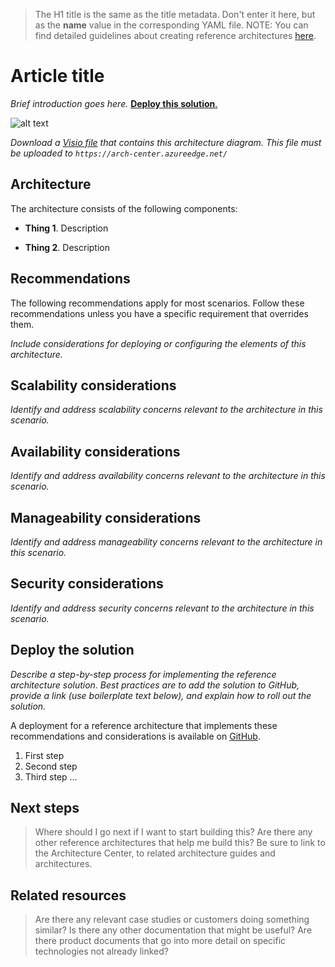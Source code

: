 > The H1 title is the same as the title metadata. Don't enter it here, but as the **name** value in the corresponding YAML file.
> NOTE: You can find detailed guidelines about creating reference architectures [here](../reference-architectures.md).

# Article title

_Brief introduction goes here._ [**Deploy this solution**.](#deploy-the-solution)

![alt text](./media/folder_name/architecture-diagram.png)

_Download a [Visio file](https://arch-center.azureedge.net/architecture.vsdx) that contains this architecture diagram. This file must be uploaded to `https://arch-center.azureedge.net/`_

## Architecture

The architecture consists of the following components:

- **Thing 1**. Description

- **Thing 2**. Description

## Recommendations

The following recommendations apply for most scenarios. Follow these recommendations unless you have a specific requirement that overrides them.

_Include considerations for deploying or configuring the elements of this architecture._

## Scalability considerations

_Identify and address scalability concerns relevant to the architecture in this scenario._

## Availability considerations

_Identify and address availability concerns relevant to the architecture in this scenario._

## Manageability considerations

_Identify and address manageability concerns relevant to the architecture in this scenario._

## Security considerations

_Identify and address security concerns relevant to the architecture in this scenario._

## Deploy the solution

_Describe a step-by-step process for implementing the reference architecture solution. Best practices are to add the solution to GitHub, provide a link (use boilerplate text below), and explain how to roll out the solution._

A deployment for a reference architecture that implements these recommendations and considerations is available on [GitHub](https://www.github.com/path-to-repo).

1. First step
2. Second step
3. Third step ...

## Next steps

> Where should I go next if I want to start building this?
> Are there any other reference architectures that help me build this?
> Be sure to link to the Architecture Center, to related architecture guides and architectures.

## Related resources

> Are there any relevant case studies or customers doing something similar?
> Is there any other documentation that might be useful?
> Are there product documents that go into more detail on specific technologies not already linked?
